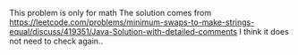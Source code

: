 This problem is only for math 
The solution comes from https://leetcode.com/problems/minimum-swaps-to-make-strings-equal/discuss/419351/Java-Solution-with-detailed-comments
I think it does not need to check again..

